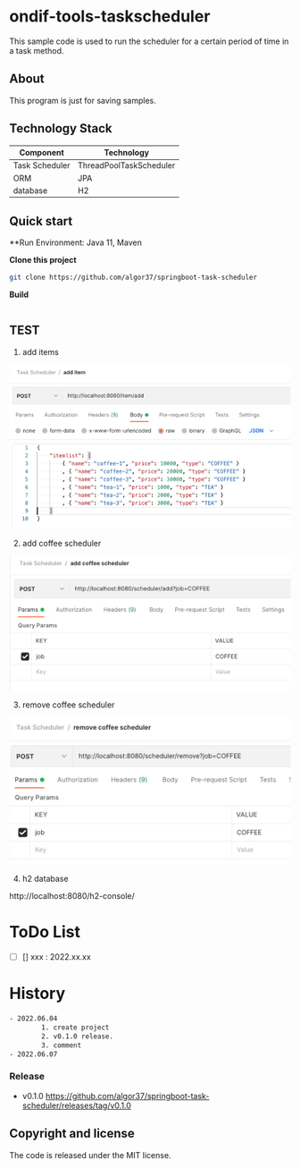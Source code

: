 # ondif-tools-taskscheduler
This sample code is used to run the scheduler for a certain period of time in a task method.

## About

This program is just for saving samples.

## Technology Stack

Component               | Technology
---                     | ---
Task Scheduler          | ThreadPoolTaskScheduler
ORM                     | JPA
database                | H2



## Quick start

**Run Environment: Java 11, Maven



**Clone this project**

```bash
git clone https://github.com/algor37/springboot-task-scheduler
```

**Build**

```bash

```

## TEST
1. add items

![the picture](temp/add_item.png)


2. add coffee scheduler

![the picture](temp/add_coffee_scheduler.png)

3. remove coffee scheduler

![the picture](temp/remove_coffee_scheduler.png)

4. h2 database

http://localhost:8080/h2-console/



# ToDo List
- [ ] [] xxx : 2022.xx.xx 


# History

```
- 2022.06.04
        1. create project
        2. v0.1.0 release.
        3. comment
- 2022.06.07
```

### Release
- v0.1.0 https://github.com/algor37/springboot-task-scheduler/releases/tag/v0.1.0


## Copyright and license

The code is released under the MIT license.